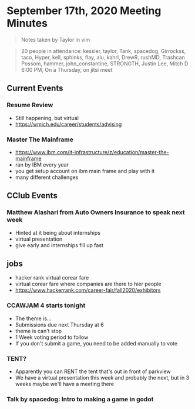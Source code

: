 # September 17th, 2020 Meeting Minutes
> Notes taken by Taylor in vim

> 20 people in attendance: kessler, taylor, Tank,  spacedog, Girrockss, taco, Hyper, kell, sphinks, flay, alu, kahrl, DrewR, rushMD, Trashcan Possom, hammer, john_constantine, STRONGTH, Justin Lee, Mitch D
> 6:00 PM, On a Thursday, on jitsi meet

## Current Events

### Resume Review
* Still happening, but virtual
* https://wmich.edu/career/students/advising

### Master The Mainframe
* https://www.ibm.com/it-infrastructure/z/education/master-the-mainframe
* ran by IBM every year
* you get setup account on ibm main frame and play with it
* many different challenges

## CClub Events

### Matthew Alashari from Auto Owners Insurance to speak next week
* Hinted at it being about internships
* virtual presentation
* give early and internships fill up fast

## jobs
* hacker rank virtual corear fare
* virtual corear fare where companies are there to hier people
* https://www.hackerrank.com/career-fair/fall2020/exhibitors

### CCAWJAM 4 starts tonight
* The theme is...
* Submissions due next Thursday at 6
* theme is can't stop
* 1 Week voting period to follow
* If you don't submit a game, you need to be added manually to vote

### TENT?
* Apparently you can RENT the tent that's out in front of parkview
* We have a virtual presentation this week and probably the next, but in 3 weeks maybe we'll have a meeting there

### Talk by spacedog: Intro to making a game in godot

